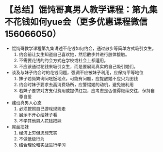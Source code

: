 # 【总结】馄饨哥真男人教学课程：第九集不花钱如何yue会（更多优惠课程微信156066050）

-   馄饨哥教学课程第九集讲述不花钱如何约会，通过散步等简单方式吸引女生。
    1.  约会前让女生知道自己喜欢她，然后散步并进行肢体接触。
    2.  不需要花钱的约会方式在学校或社会上都适用。
    3.  不应该通过花钱来吸引女生，而是要展现真实的自己吸引她们。
-   谈及与妹子约会时的花钱问题，强调不应被妹子利用，应保持平等地位
    1.  妹子若频繁询问吃饭地点，可能有问题，应提醒她不应只为图钱
    2.  约会时妹子要求去高消费场所，应警惕她的动机，避免被利用
    3.  若妹子要求对方支付费用或提供红包，应考虑是否值得继续交往，保持自尊自爱
-   建设真男人心态
    1.  必须按照自己游戏规则走
    2.  展示不开心给妹子看
    3.  不学其他男人花钱把妹
-   屌丝把妹
    1.  经济上穷但思想充实
    2.  不做低级行为
    3.  结合理论和实战进行学习